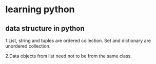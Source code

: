 # learning python
## data structure in python
1.List, string and tuples are ordered collection. Set and dictionary are unordered collection.

2.Data objects from list need not to be from the same class.

